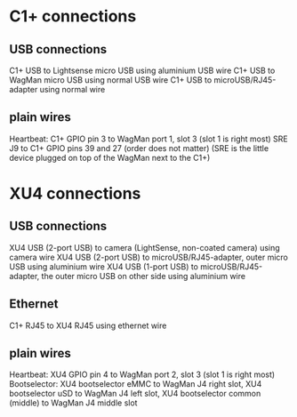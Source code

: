 

# C1+ connections

## USB connections

C1+ USB to Lightsense micro USB using aluminium USB wire
C1+ USB to WagMan micro USB using normal USB wire
C1+ USB to microUSB/RJ45-adapter using normal wire

## plain wires
Heartbeat: C1+ GPIO pin 3 to WagMan port 1, slot 3 (slot 1 is right most)
SRE J9 to C1+ GPIO pins 39 and 27 (order does not matter) (SRE is the little device plugged on top of the WagMan next to the C1+) 


# XU4 connections

## USB connections
XU4 USB (2-port USB) to camera (LightSense, non-coated camera) using camera wire
XU4 USB (2-port USB) to microUSB/RJ45-adapter, outer micro USB using aluminium wire
XU4 USB (1-port USB) to microUSB/RJ45-adapter, the outer micro USB on other side using aluminium wire


## Ethernet
C1+ RJ45 to XU4 RJ45 using ethernet wire

## plain wires
Heartbeat: XU4 GPIO pin 4 to WagMan port 2, slot 3 (slot 1 is right most)
Bootselector: XU4 bootselector eMMC to WagMan J4 right slot, XU4 bootselector uSD to WagMan J4 left slot, XU4 bootselector common (middle) to WagMan J4 middle slot